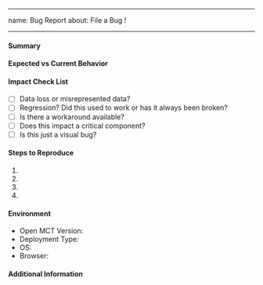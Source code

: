 <!--- This is for filing bugs. If you have a general question, please -->
<!--- visit https://github.com/nasa/openmct/discussions -->

---
name: Bug Report
about: File a Bug !

---
<!--- Focus on user impact in the title. Use the Summary Field to -->
<!--- describe the problem technically. -->

#### Summary
<!--- A description of the issue encountered. When possible, a description -->
<!--- of the impact of the issue. What use case does it impede?-->

#### Expected vs Current Behavior
<!--- Tell us what should have happened -->

#### Impact Check List
<!--- Please select from the following options -->

- [ ] Data loss or misrepresented data?
- [ ] Regression? Did this used to work or has it always been broken?
- [ ] Is there a workaround available?
- [ ] Does this impact a critical component?
- [ ] Is this just a visual bug?

#### Steps to Reproduce
<!--- Provide a link to a live example, or an unambiguous set of steps to -->
<!--- reproduce this bug. Include code to reproduce, if relevant -->
1.
2.
3.
4.

#### Environment
* Open MCT Version: <!--- date of build, version, or SHA -->
* Deployment Type: <!--- npm dev? VIPER Dev? openmct-yams? -->
* OS:
* Browser:

#### Additional Information
<!--- Include any screenshots, gifs, or logs which will expedite triage -->
